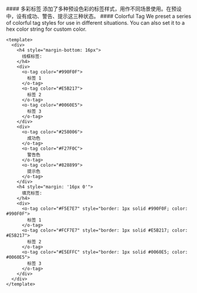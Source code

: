 <cn>
#### 多彩标签
添加了多种预设色彩的标签样式，用作不同场景使用。在预设中，设有成功、警告、提示这三种状态。
</cn>

<us>
#### Colorful Tag
We preset a series of colorful tag styles for use in different situations. You can also set it to a hex color string for custom color.
</us>

```vue
<template>
  <div>
    <h4 style="margin-bottom: 16px">
      线框标签:
    </h4>
    <div>
      <o-tag color="#990F0F">
        标签 1
      </o-tag>
      <o-tag color="#E5B217">
        标签 2
      </o-tag>
      <o-tag color="#0060E5">
        标签 3
      </o-tag>
    </div>
    <div>
      <o-tag color="#258006">
        成功色
      </o-tag>
      <o-tag color="#F27F0C">
        警告色
      </o-tag>
      <o-tag color="#828899">
        提示色
      </o-tag>
    </div>
    <h4 style="margin: '16px 0'">
      填充标签:
    </h4>
    <div>
      <o-tag color="#F5E7E7" style="border: 1px solid #990F0F; color: #990F0F">
        标签 1
      </o-tag>
      <o-tag color="#FCF7E7" style="border: 1px solid #E5B217; color: #E5B217">
        标签 2
      </o-tag>
      <o-tag color="#E5EFFC" style="border: 1px solid #0060E5; color: #0060E5">
        标签 3
      </o-tag>
    </div>
  </div>
</template>
```
